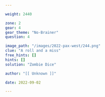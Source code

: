 ```yaml
---

weight: 2440

zone: 2
gear: 4
gear_theme: "No-Brainer"
question: 4

image_path: "/images/2022-pax-west/244.png"
clue: "A roll and a miss"
free_hints: []
hints: []
solution: "Zombie Dice"

author: "[[ Unknown ]]"

date: 2022-09-02

---
```


